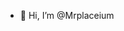 - 👋 Hi, I’m @Mrplaceium

<!---
Mrplaceium/Mrplaceium is a ✨ special ✨ repository because its `README.md` (this file) appears on your GitHub profile.
You can click the Preview link to take a look at your changes.
--->
